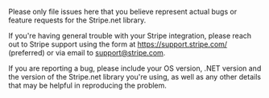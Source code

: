 Please only file issues here that you believe represent actual bugs or feature requests for the Stripe.net library.

If you're having general trouble with your Stripe integration, please reach out to Stripe support using the form at https://support.stripe.com/ (preferred) or via email to support@stripe.com.

If you are reporting a bug, please include your OS version, .NET version and the version of the Stripe.net library you're using, as well as any other details that may be helpful in reproducing the problem.
